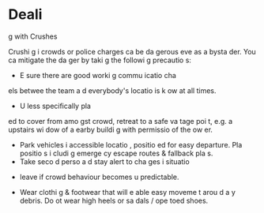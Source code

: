 [Title]: # (Faire face aux écraseme
ts)
[Order]: # (7)

# Deali
g with Crushes

Crushi
g i
 crowds or police charges ca
 be da
gerous eve
 as a bysta
der. You ca
 mitigate the da
ger by taki
g the followi
g precautio
s:

*   E
sure there are good worki
g commu
icatio
 cha

els betwee
 the team a
d everybody's locatio
 is k
ow
 at all times.
*   U
less specifically pla

ed to cover from amo
gst crowd, retreat to a safe va
tage poi
t, e.g. a
 upstairs wi
dow of a 
earby buildi
g with permissio
 of the ow
er.
*   Park vehicles i
 accessible locatio
, positio
ed for easy departure. Pla
 positio
s i
cludi
g emerge
cy escape routes & fallback pla
s.
*   Take seco
d perso
 a
d stay alert to cha
ges i
 situatio
 - leave if crowd behaviour becomes u
predictable.
*   Wear clothi
g & footwear that will e
able easy moveme
t arou
d a
y debris. Do 
ot wear high heels or sa
dals / ope
 toed shoes.